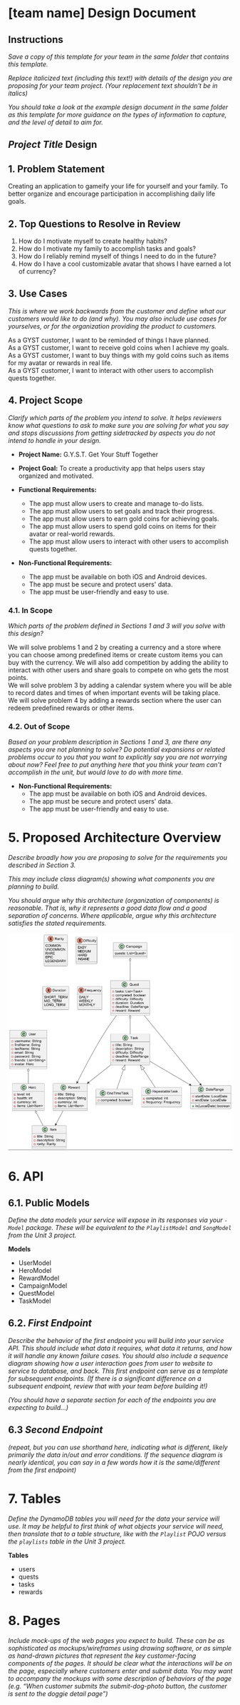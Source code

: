 # [team name] Design Document

## Instructions

*Save a copy of this template for your team in the same folder that contains
this template.*

*Replace italicized text (including this text!) with details of the design you
are proposing for your team project. (Your replacement text shouldn't be in
italics)*

*You should take a look at the example design document in the same folder as
this template for more guidance on the types of information to capture, and the
level of detail to aim for.*

## *Project Title* Design

## 1. Problem Statement

Creating an application to gameify your life for yourself and your family.
To better organize and encourage participation in accomplishing daily life goals.

## 2. Top Questions to Resolve in Review

1.   How do I motivate myself to create healthy habits?
2.   How do I motivate my family to accomplish tasks and goals?
3.   How do I reliably remind myself of things I need to do in the future?
4.   How do I have a cool customizable avatar that shows I have earned a lot of currency?

## 3. Use Cases

*This is where we work backwards from the customer and define what our customers
would like to do (and why). You may also include use cases for yourselves, or
for the organization providing the product to customers.*


As a GYST customer, I want to be reminded of things I have planned.  
As a GYST customer, I want to receive gold coins when I achieve my goals.  
As a GYST customer, I want to buy things with my gold coins such as items for my avatar or rewards in real life.  
As a GYST customer, I want to interact with other users to accomplish quests together.

## 4. Project Scope

*Clarify which parts of the problem you intend to solve. It helps reviewers know
what questions to ask to make sure you are solving for what you say and stops
discussions from getting sidetracked by aspects you do not intend to handle in
your design.*

- **Project Name:** G.Y.S.T. Get Your Stuff Together
- **Project Goal:** To create a productivity app that helps users stay organized and motivated.
- **Functional Requirements:**

  - The app must allow users to create and manage to-do lists.
  - The app must allow users to set goals and track their progress.
  - The app must allow users to earn gold coins for achieving goals.
  - The app must allow users to spend gold coins on items for their avatar or real-world rewards.
  - The app must allow users to interact with other users to accomplish quests together.
- **Non-Functional Requirements:**
  - The app must be available on both iOS and Android devices.
  - The app must be secure and protect users' data.
  - The app must be user-friendly and easy to use.


### 4.1. In Scope
*Which parts of the problem defined in Sections 1 and 3 will you solve with this
design?*

We will solve problems 1 and 2 by creating a currency and a store where you can choose among predefined items or create custom items you can buy with the currency. We will also add competition by adding the ability to interact with other users and share goals to compete on who gets the most points.  
We will solve problem 3 by adding a calendar system where you will be able to record dates and times of when important events will be taking place.  
We will solve problem 4 by adding a rewards section where the user can redeem predefined rewards or other items.  


### 4.2. Out of Scope
*Based on your problem description in Sections 1 and 3, are there any aspects
you are not planning to solve? Do potential expansions or related problems occur
to you that you want to explicitly say you are not worrying about now? Feel free
to put anything here that you think your team can't accomplish in the unit, but
would love to do with more time.*

- **Non-Functional Requirements:**
    - The app must be available on both iOS and Android devices.
    - The app must be secure and protect users' data.
    - The app must be user-friendly and easy to use.

# 5. Proposed Architecture Overview

*Describe broadly how you are proposing to solve for the requirements you
described in Section 3.*

*This may include class diagram(s) showing what components you are planning to
build.*

*You should argue why this architecture (organization of components) is
reasonable. That is, why it represents a good data flow and a good separation of
concerns. Where applicable, argue why this architecture satisfies the stated
requirements.*

<img src="images/CD.png">

# 6. API

## 6.1. Public Models

*Define the data models your service will expose in its responses via your
*`-Model`* package. These will be equivalent to the *`PlaylistModel`* and
*`SongModel`* from the Unit 3 project.*

**Models**
- UserModel
- HeroModel
- RewardModel
- CampaignModel
- QuestModel
- TaskModel


## 6.2. *First Endpoint*

*Describe the behavior of the first endpoint you will build into your service
API. This should include what data it requires, what data it returns, and how it
will handle any known failure cases. You should also include a sequence diagram
showing how a user interaction goes from user to website to service to database,
and back. This first endpoint can serve as a template for subsequent endpoints.
(If there is a significant difference on a subsequent endpoint, review that with
your team before building it!)*

*(You should have a separate section for each of the endpoints you are expecting
to build...)*

## 6.3 *Second Endpoint*

*(repeat, but you can use shorthand here, indicating what is different, likely
primarily the data in/out and error conditions. If the sequence diagram is
nearly identical, you can say in a few words how it is the same/different from
the first endpoint)*

# 7. Tables

*Define the DynamoDB tables you will need for the data your service will use. It
may be helpful to first think of what objects your service will need, then
translate that to a table structure, like with the *`Playlist` POJO* versus the
`playlists` table in the Unit 3 project.*

**Tables**
- users
- quests
- tasks
- rewards


# 8. Pages

*Include mock-ups of the web pages you expect to build. These can be as
sophisticated as mockups/wireframes using drawing software, or as simple as
hand-drawn pictures that represent the key customer-facing components of the
pages. It should be clear what the interactions will be on the page, especially
where customers enter and submit data. You may want to accompany the mockups
with some description of behaviors of the page (e.g. “When customer submits the
submit-dog-photo button, the customer is sent to the doggie detail page”)*
